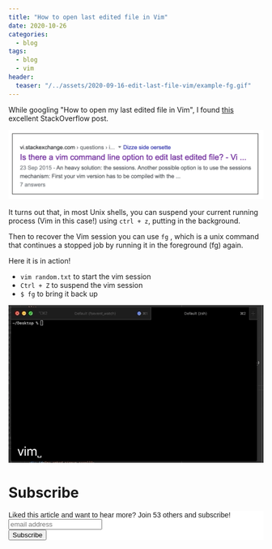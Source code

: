 ```yaml
---
title: "How to open last edited file in Vim"
date: 2020-10-26
categories:
  - blog
tags:
  - blog
  - vim
header:
  teaser: "/../assets/2020-09-16-edit-last-file-vim/example-fg.gif"
---
```


While googling "How to open my last edited file in Vim", I found
[this](https://vi.stackexchange.com/questions/4817/is-there-a-vim-command-line-option-to-edit-last-edited-file)
excellent StackOverflow post.

![](/../assets/2020-09-16-edit-last-file-vim/2020-09-16-17-52-04.png)

It turns out that, in most Unix shells, you can suspend your current running process (Vim
in this case!) using `ctrl + z`, putting in the background.

Then to recover the Vim session you can use `fg` , which is a unix command
that continues a stopped job by running it in the foreground (fg) again. 

Here it is in action!

* `vim random.txt` to start the vim session 
* `Ctrl + Z` to suspend the vim session
* `$ fg` to bring it back up 

![](/../assets/2020-09-16-edit-last-file-vim/example-fg.gif)

# Subscribe 

<!-- Begin Mailchimp Signup Form -->
<link href="//cdn-images.mailchimp.com/embedcode/horizontal-slim-10_7.css" rel="stylesheet" type="text/css">
<style type="text/css">
  #mc_embed_signup{background:#fff; clear:left; font:14px Helvetica,Arial,sans-serif; width:100%;}
  /* Add your own Mailchimp form style overrides in your site stylesheet or in this style block.
     We recommend moving this block and the preceding CSS link to the HEAD of your HTML file. */
</style>
<div id="mc_embed_signup">
<form action="https://gmail.us3.list-manage.com/subscribe/post?u=92fe86c389878585bc87837e8&amp;id=50543deff9" method="post" id="mc-embedded-subscribe-form" name="mc-embedded-subscribe-form" class="validate" target="_blank" novalidate>
    <div id="mc_embed_signup_scroll">
  <label for="mce-EMAIL">Liked this article and want to hear more? Join 53 others and subscribe!</label>
  <input type="email" value="" name="EMAIL" class="email" id="mce-EMAIL" placeholder="email address" required>
    <!-- real people should not fill this in and expect good things - do not remove this or risk form bot signups-->
    <div style="position: absolute; left: -5000px;" aria-hidden="true"><input type="text" name="b_92fe86c389878585bc87837e8_50543deff9" tabindex="-1" value=""></div>
    <div class="clear"><input type="submit" value="Subscribe" name="subscribe" id="mc-embedded-subscribe" class="button"></div>
    </div>
</form>
</div>
<!--End mc_embed_signup-->